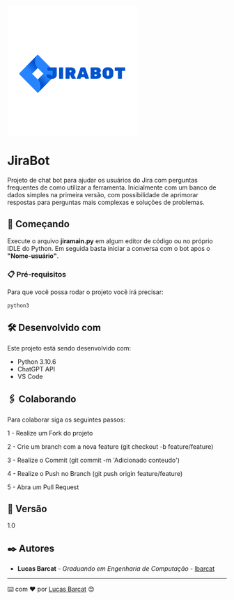 <img src="content/img/jirabotlogo.png" width="300" align="center"/></a> 


# JiraBot

Projeto de chat bot para ajudar os usuários do Jira com perguntas frequentes de como utilizar a ferramenta. Inicialmente com um banco de dados simples na primeira versão, com possibilidade de aprimorar respostas para perguntas mais complexas e soluções de problemas.

## 🚀 Começando

Execute o arquivo **jiramain.py** em algum editor de código ou no próprio IDLE do Python. Em seguida basta iniciar a conversa com o bot apos o **"Nome-usuário"**.

### 📋 Pré-requisitos

Para que você possa rodar o projeto você irá precisar:

```
python3 
```

## 🛠️ Desenvolvido com

Este projeto está sendo desenvolvido com:

- Python 3.10.6
- ChatGPT API
- VS Code 

## 🖇️ Colaborando

Para colaborar siga os seguintes passos:

1 - Realize um Fork do projeto

2 - Crie um branch com a nova feature (git checkout -b feature/feature)

3 - Realize o Commit (git commit -m 'Adicionado conteudo')

4 - Realize o Push no Branch (git push origin feature/feature)

5 - Abra um Pull Request

## 📌 Versão

1.0

## ✒️ Autores

* **Lucas Barcat** - *Graduando em Engenharia de Computação* - [lbarcat](https://github.com/lbarcat)

---
⌨️ com ❤️ por [Lucas Barcat](https://gist.github.com/lbarcat) 😊